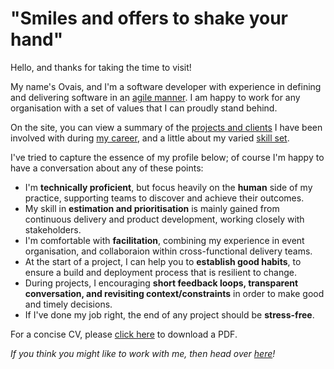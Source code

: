 # "Smiles and offers to shake your hand"

Hello, and thanks for taking the time to visit!

My name's Ovais, and I'm a software developer with experience in defining and delivering software in an [agile manner](http://www.agilemaxims.com/).  I am happy to work for any organisation with a set of values that I can proudly stand behind.

On the site, you can view a summary of the [projects and clients](client-list) I have been involved with during [my career](employment-history), and a little about my varied [skill set](skills-summary).

I've tried to capture the essence of my profile below; of course I'm happy to have a conversation about any of these points:
- I'm **technically proficient**, but focus heavily on the **human** side of my practice, supporting teams to discover and achieve their outcomes.
- My skill in **estimation and prioritisation** is mainly gained from continuous delivery and product development, working closely with stakeholders.
- I'm comfortable with **facilitation**, combining my experience in event organisation, and collaboraion within cross-functional delivery teams.
- At the start of a project, I can help you to **establish good habits**, to ensure a build and deployment process that is resilient to change.
- During projects, I encouraging **short feedback loops, transparent conversation, and revisiting context/constraints** in order to make good and timely decisions.
- If I've done my job right, the end of any project should be **stress-free**.


For a concise CV, please [click here](https://1drv.ms/b/s!AiXdbfYFdG7ugiysMvRb9IsVYo_C) to download a PDF.

_If you think you might like to work with me, then head over [here](new-employer)!_